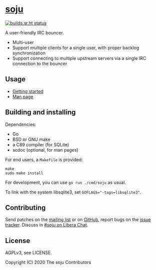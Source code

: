 # [soju]

[![builds.sr.ht status](https://builds.sr.ht/~emersion/soju/commits.svg)](https://builds.sr.ht/~emersion/soju/commits?)

A user-friendly IRC bouncer.

- Multi-user
- Support multiple clients for a single user, with proper backlog
  synchronization
- Support connecting to multiple upstream servers via a single IRC connection
  to the bouncer

## Usage

* [Getting started]
* [Man page]

## Building and installing

Dependencies:

- Go
- BSD or GNU make
- a C89 compiler (for SQLite)
- scdoc (optional, for man pages)

For end users, a `Makefile` is provided:

    make
    sudo make install

For development, you can use `go run ./cmd/soju` as usual.

To link with the system libsqlite3, set `GOFLAGS="-tags=libsqlite3"`.

## Contributing

Send patches on the [mailing list] or on [GitHub], report bugs on the
[issue tracker]. Discuss in [#soju on Libera Chat][IRC channel].

## License

AGPLv3, see LICENSE.

Copyright (C) 2020 The soju Contributors

[soju]: https://soju.im
[Getting started]: doc/getting-started.md
[Man page]: https://soju.im/doc/soju.1.html
[mailing list]: https://lists.sr.ht/~emersion/soju-dev
[GitHub]: https://github.com/emersion/soju
[issue tracker]: https://todo.sr.ht/~emersion/soju
[IRC channel]: ircs://irc.libera.chat/#soju
